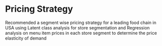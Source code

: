 # Pricing Strategy

Recommended a segment wise pricing strategy for a leading food chain in USA using Latent class analysis for store segmentation and Regression analysis on menu item prices in each store segment to determine the price elasticity of demand
